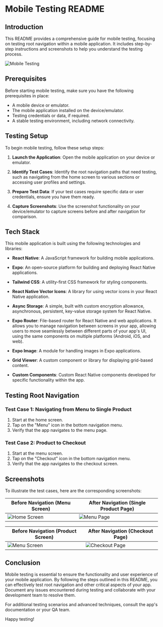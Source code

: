 # Mobile Testing README

## Introduction
This README provides a comprehensive guide for mobile testing, focusing on testing root navigation within a mobile application. It includes step-by-step instructions and screenshots to help you understand the testing process.

![Mobile Testing](/src/assets/images/menu.png)

## Prerequisites
Before starting mobile testing, make sure you have the following prerequisites in place:

- A mobile device or emulator.
- The mobile application installed on the device/emulator.
- Testing credentials or data, if required.
- A stable testing environment, including network connectivity.

## Testing Setup
To begin mobile testing, follow these setup steps:

1. **Launch the Application**: Open the mobile application on your device or emulator.

2. **Identify Test Cases**: Identify the root navigation paths that need testing, such as navigating from the home screen to various sections or accessing user profiles and settings.

3. **Prepare Test Data**: If your test cases require specific data or user credentials, ensure you have them ready.

4. **Capture Screenshots**: Use the screenshot functionality on your device/emulator to capture screens before and after navigation for comparison.

## Tech Stack
This mobile application is built using the following technologies and libraries:

- **React Native**: A JavaScript framework for building mobile applications.

- **Expo**: An open-source platform for building and deploying React Native applications.

- **Tailwind CSS**: A utility-first CSS framework for styling components.

- **React Native Vector Icons**: A library for using vector icons in your React Native application.

- **Async Storage**: A simple, built with custom encryption allowance, asynchronous, persistent, key-value storage system for React Native.

- **Expo Router**: File-based router for React Native and web applications. It allows you to manage navigation between screens in your app, allowing users to move seamlessly between different parts of your app's UI, using the same components on multiple platforms (Android, iOS, and web).

- **Expo Image**: A module for handling images in Expo applications.

- **Grid Viewer**: A custom component or library for displaying grid-based content.

- **Custom Components**: Custom React Native components developed for specific functionality within the app.

## Testing Root Navigation

### Test Case 1: Navigating from Menu to Single Product
1. Start at the home screen.
2. Tap on the "Menu" icon in the bottom navigation menu.
3. Verify that the app navigates to the menu page.


### Test Case 2: Product to Checkout
1. Start at the menu screen.
2. Tap on the "Checkout" icon in the bottom navigation menu.
3. Verify that the app navigates to the checkout screen.

## Screenshots
To illustrate the test cases, here are the corresponding screenshots:

| Before Navigation (Menu Screen) | After Navigation (Single Product Page) |
|---------------------------------|-----------------------------|
| ![Home Screen](/src/assets/images/menu.png) | ![Menu Page](/src/assets/images/product-image.png) |

| Before Navigation (Product Screen) | After Navigation (Checkout Page) |
|---------------------------------|---------------------------------|
| ![Menu Screen](/src/assets/images/product-image.png) | ![Checkout Page](/src/assets/images/checkout-page.png) |
## Conclusion
Mobile testing is essential to ensure the functionality and user experience of your mobile application. By following the steps outlined in this README, you can effectively test root navigation and other critical aspects of your app. Document any issues encountered during testing and collaborate with your development team to resolve them.

For additional testing scenarios and advanced techniques, consult the app's documentation or your QA team.

Happy testing!
